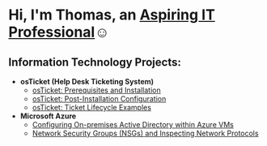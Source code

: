 <h1>Hi, I'm Thomas, an <a href="https://www.linkedin.com/in/thomas-teklu/">Aspiring IT Professional</a>☺</h1>

<h2> Information Technology Projects:</h2>

- <b>osTicket (Help Desk Ticketing System)</b>
  - [osTicket: Prerequisites and Installation](https://github.com/ThomasTeklu/osticket-prereqs)
  - [osTicket: Post-Installation Configuration](https://github.com/ThomasTeklu/post-install-config)
  - [osTicket: Ticket Lifecycle Examples](https://github.com/ThomasTeklu/ticket-lifecycle)
- <b>Microsoft Azure</b>
  - [Configuring On-premises Active Directory within Azure VMs](https://github.com/ThomasTeklu/configure-ad)
  - [Network Security Groups (NSGs) and Inspecting Network Protocols](https://github.com/ThomasTeklu/azure-network-protocols)

